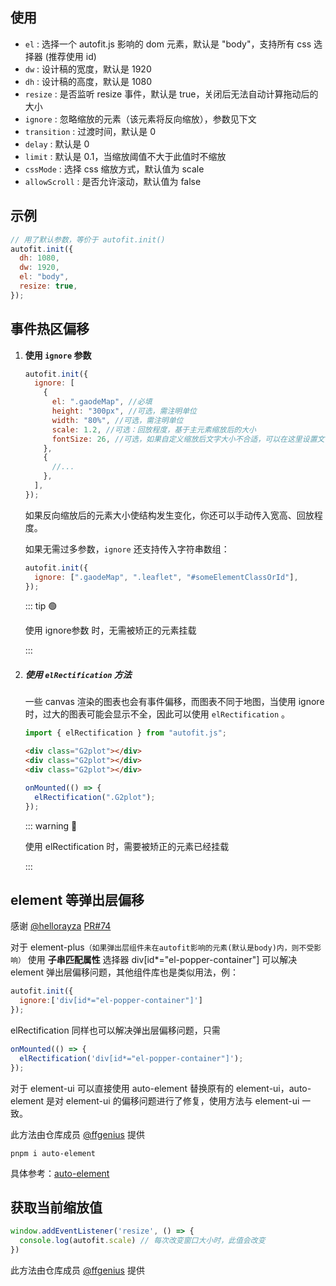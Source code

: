 ## 使用

- `el` : 选择一个 autofit.js 影响的 dom 元素，默认是 "body"，支持所有 css 选择器 (推荐使用 id)
- `dw` : 设计稿的宽度，默认是 1920
- `dh` : 设计稿的高度，默认是 1080
- `resize` : 是否监听 resize 事件，默认是 true，关闭后无法自动计算拖动后的大小
- `ignore` : 忽略缩放的元素（该元素将反向缩放），参数见下文
- `transition` : 过渡时间，默认是 0
- `delay` : 默认是 0
- `limit` : 默认是 0.1，当缩放阈值不大于此值时不缩放
- `cssMode` : 选择 css 缩放方式，默认值为 scale
- `allowScroll` : 是否允许滚动，默认值为 false

## 示例

```js
// 用了默认参数，等价于 autofit.init()
autofit.init({
  dh: 1080,
  dw: 1920,
  el: "body",
  resize: true,
});
```

## 事件热区偏移

1. **使用 `ignore` 参数**

   ```js
   autofit.init({
     ignore: [
       {
         el: ".gaodeMap", //必填
         height: "300px", //可选，需注明单位
         width: "80%", //可选，需注明单位
         scale: 1.2, //可选：回放程度，基于主元素缩放后的大小
         fontSize: 26, //可选，如果自定义缩放后文字大小不合适，可以在这里设置文字大小
       },
       {
         //...
       },
     ],
   });
   ```

   如果反向缩放后的元素大小使结构发生变化，你还可以手动传入宽高、回放程度。

   如果无需过多参数，`ignore` 还支持传入字符串数组：

   ```js
   autofit.init({
     ignore: [".gaodeMap", ".leaflet", "#someElementClassOrId"],
   });
   ```

   ::: tip 🟢

   使用 ignore参数 时，无需被矫正的元素挂载

   :::

2. ##### 使用 `elRectification` 方法

   一些 canvas 渲染的图表也会有事件偏移，而图表不同于地图，当使用 ignore 时，过大的图表可能会显示不全，因此可以使用 `elRectification` 。

   ```js
   import { elRectification } from "autofit.js";
   ```

   ```html
   <div class="G2plot"></div>
   <div class="G2plot"></div>
   <div class="G2plot"></div>
   ```

   ```js
   onMounted(() => {
     elRectification(".G2plot");
   });
   ```

   ::: warning 🔴

   使用 elRectification 时，需要被矫正的元素已经挂载

    :::

## element 等弹出层偏移

感谢 [@hellorayza](https://github.com/hellorayza) [PR#74](https://github.com/LarryZhu-dev/autofit.js/pull/74) 

对于 element-plus`（如果弹出层组件未在autofit影响的元素(默认是body)内，则不受影响）` 使用 **子串匹配属性** 选择器 div[id*="el-popper-container"]  可以解决 element 弹出层偏移问题，其他组件库也是类似用法，例：

```js
autofit.init({
  ignore:['div[id*="el-popper-container"]']
});
```

elRectification 同样也可以解决弹出层偏移问题，只需

```js
onMounted(() => {
  elRectification('div[id*="el-popper-container"]');
});
```

对于 element-ui 可以直接使用 auto-element 替换原有的 element-ui，auto-element 是对 element-ui 的偏移问题进行了修复，使用方法与 element-ui 一致。

此方法由仓库成员 [@ffgenius](https://github.com/ffgenius) 提供

```shell
pnpm i auto-element
```

具体参考：[auto-element](https://github.com/Auto-Plugin/auto-element/blob/dev/README.md)

## 获取当前缩放值

```js
window.addEventListener('resize', () => {
  console.log(autofit.scale) // 每次改变窗口大小时，此值会改变
})
```

此方法由仓库成员 [@ffgenius](https://github.com/ffgenius) 提供
